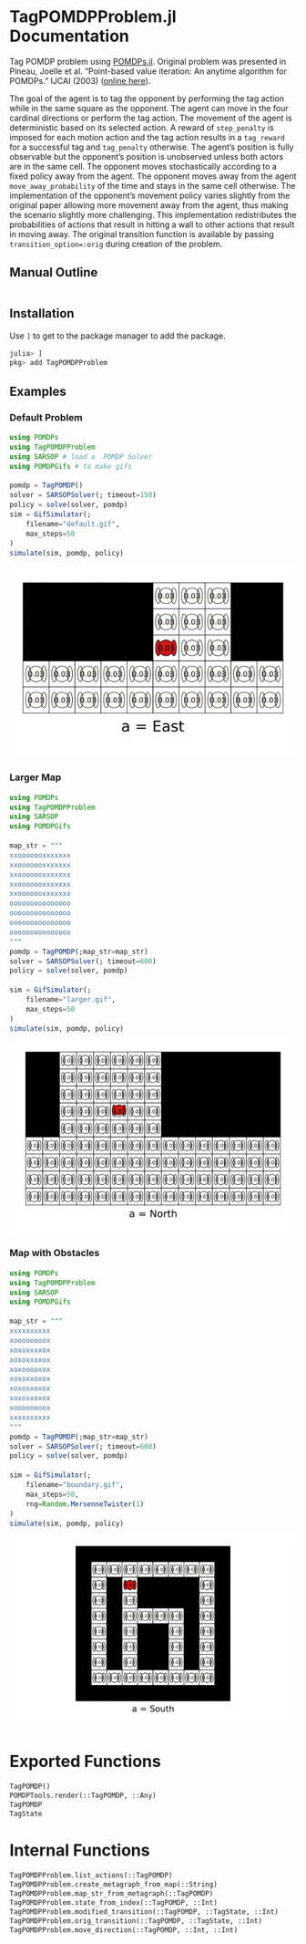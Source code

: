 # TagPOMDPProblem.jl Documentation

Tag POMDP problem using [POMDPs.jl](https://github.com/JuliaPOMDP/POMDPs.jl). Original problem was presented in Pineau, Joelle et al. “Point-based value iteration: An anytime algorithm for POMDPs.” IJCAI (2003) ([online here](https://www.ijcai.org/Proceedings/03/Papers/147.pdf)).

The goal of the agent is to tag the opponent by performing the tag action while in the same square as the opponent. The agent can move in the four cardinal directions or perform the tag action. The movement of the agent is deterministic based on its selected action. A reward of `step_penalty` is imposed for each motion action and the tag action results in a `tag_reward` for a successful tag and `tag_penalty` otherwise. The agent’s position is fully observable but the opponent’s position is unobserved unless both actors are in the same cell. The opponent moves stochastically according to a fixed policy away from the agent. The opponent moves away from the agent `move_away_probability` of the time and stays in the same cell otherwise. The implementation of the opponent’s movement policy varies slightly from the original paper allowing more movement away from the agent, thus making the scenario slightly more challenging. This implementation redistributes the probabilities of actions that result in hitting a wall to other actions that result in moving away. The original transition function is available by passing `transition_option=:orig` during creation of the problem.

## Manual Outline

```@contents
```

## Installation
Use `]` to get to the package manager to add the package. 
```julia
julia> ]
pkg> add TagPOMDPProblem
```

## Examples

### Default Problem
```julia
using POMDPs
using TagPOMDPProblem
using SARSOP # load a  POMDP Solver
using POMDPGifs # to make gifs

pomdp = TagPOMDP()
solver = SARSOPSolver(; timeout=150)
policy = solve(solver, pomdp)
sim = GifSimulator(;
    filename="default.gif",
    max_steps=50
)
simulate(sim, pomdp, policy)
```

![Tag Example](./gifs/default.gif)


### Larger Map
```julia
using POMDPs
using TagPOMDPProblem
using SARSOP 
using POMDPGifs

map_str = """
xxooooooxxxxxxx
xxooooooxxxxxxx
xxooooooxxxxxxx
xxooooooxxxxxxx
xxooooooxxxxxxx
ooooooooooooooo
ooooooooooooooo
ooooooooooooooo
ooooooooooooooo
"""
pomdp = TagPOMDP(;map_str=map_str)
solver = SARSOPSolver(; timeout=600)
policy = solve(solver, pomdp)

sim = GifSimulator(;
    filename="larger.gif",
    max_steps=50
)
simulate(sim, pomdp, policy)
```

![Tag Larger Map Example](./gifs/larger.gif)

### Map with Obstacles
```julia
using POMDPs
using TagPOMDPProblem
using SARSOP 
using POMDPGifs

map_str = """
xxxxxxxxxx
xoooooooox
xoxoxxxxox
xoxoxxxxox
xoxooooxox
xoxoxxoxox
xoxoxxoxox
xoxoxxoxox
xoooooooox
xxxxxxxxxx
"""
pomdp = TagPOMDP(;map_str=map_str)
solver = SARSOPSolver(; timeout=600)
policy = solve(solver, pomdp)

sim = GifSimulator(;
    filename="boundary.gif",
    max_steps=50,
    rng=Random.MersenneTwister(1)
)
simulate(sim, pomdp, policy)
```

![Obstacle Map Example](./gifs/boundary.gif)


# Exported Functions
```@docs
TagPOMDP()
POMDPTools.render(::TagPOMDP, ::Any)
TagPOMDP
TagState
```

# Internal Functions
```@docs
TagPOMDPProblem.list_actions(::TagPOMDP)
TagPOMDPProblem.create_metagraph_from_map(::String)
TagPOMDPProblem.map_str_from_metagraph(::TagPOMDP)
TagPOMDPProblem.state_from_index(::TagPOMDP, ::Int)
TagPOMDPProblem.modified_transition(::TagPOMDP, ::TagState, ::Int)
TagPOMDPProblem.orig_transition(::TagPOMDP, ::TagState, ::Int)
TagPOMDPProblem.move_direction(::TagPOMDP, ::Int, ::Int)
```